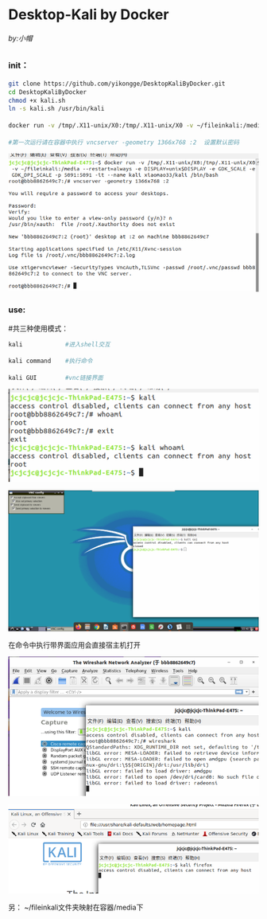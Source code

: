 # Desktop-Kali by Docker

###### by:小帽

### init：

```sh
git clone https://github.com/yikongge/DesktopKaliByDocker.git
cd DesktopKaliByDocker
chmod +x kali.sh
ln -s kali.sh /usr/bin/kali

docker run -v /tmp/.X11-unix/X0:/tmp/.X11-unix/X0 -v ~/fileinkali:/media --restart=always -e DISPLAY=unix$DISPLAY -e GDK_SCALE -e GDK_DPI_SCALE -p 5091:5091 -it --name kali xiaomao33/kali /bin/bash

#第一次运行请在容器中执行 vncserver -geometry 1366x768 :2  设置默认密码
```

![1581478625037](README/1581478625037.png)

### use:

#共三种使用模式：

```sh
kali			#进入shell交互

kali command 	#执行命令

kali GUI 		#vnc链接界面
```

![1581478679150](README/1581478679150.png)

![1581478816593](README/1581478816593.png)

在命令中执行带界面应用会直接宿主机打开

![1581479170203](README/1581479170203.png)

![1581478941404](README/1581478941404.png)

另：  ~/fileinkali文件夹映射在容器/media下